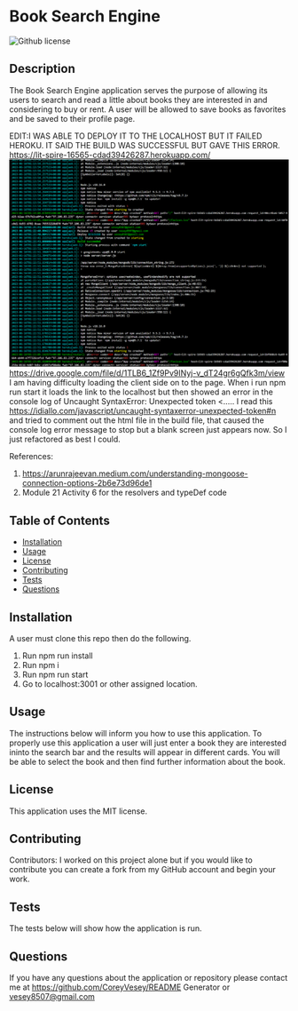  # Book Search Engine
          
  ![Github license]()

  ## Description
  The Book Search Engine application serves the purpose of allowing its users to search and read a little about books they are interested in and considering to buy or rent. A user will be allowed to save books as favorites and be saved to their profile page. 

  EDIT:I WAS ABLE TO DEPLOY IT TO THE LOCALHOST BUT IT FAILED HEROKU. IT SAID THE BUILD WAS SUCCESSFUL BUT  GAVE THIS ERROR.
  https://lit-spire-16565-cdad39426287.herokuapp.com/ 
  ![Alt text](image.png)
  https://drive.google.com/file/d/1TLB6_1Zf9Pv9INyj-v_dT24gr6gQfk3m/view 
  I am having difficulty loading the client side on to the page. When i run npm run start it loads the link to the localhost but then showed an error in the console log of
   Uncaught SyntaxError: Unexpected token <..... I read this https://idiallo.com/javascript/uncaught-syntaxerror-unexpected-token#n and tried to comment out the html file in the build file, that caused the console log error message to stop but a blank screen just appears now. So I just refactored as best I could.

   References:
   1. https://arunrajeevan.medium.com/understanding-mongoose-connection-options-2b6e73d96de1 
   2. Module 21 Activity 6 for the resolvers and typeDef code
   

## Table of Contents
  * [Installation](#installation)
  * [Usage](#usage)
  * [License](#license)
  * [Contributing](#contributing)
  * [Tests](#tests)
  * [Questions](#questions)
          
## Installation
  A user must clone this repo then do the following.
  1. Run npm run install
  2. Run npm i
  3. Run npm run start 
  4. Go to localhost:3001 or other assigned location.

## Usage
  The instructions below will inform you how to use this application.
  To properly use this application a user will just enter a book they are interested ininto the search bar and the results will appear in different cards. You will be able to select the book and then find further information about the book. 

## License
  This application uses the MIT license.

## Contributing
  Contributors: 
  I worked on this project alone but if you would like to contribute you can create a fork from my GitHub account and begin your work.

## Tests
  The tests below will show how the application is run.
  

## Questions
  If you have any questions about the application or repository please contact me at 
  https://github.com/CoreyVesey/README Generator or
  vesey8507@gmail.com

